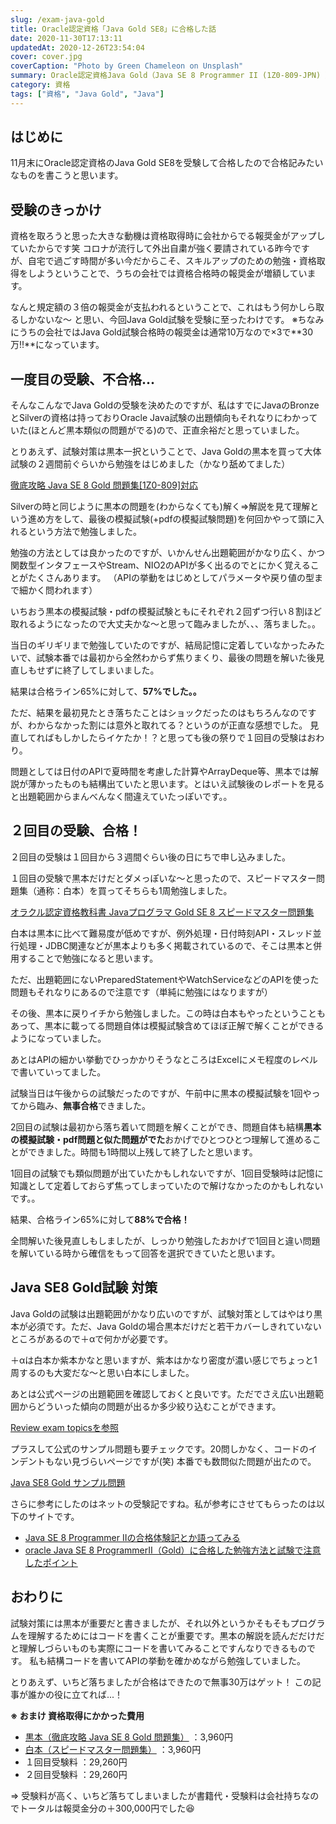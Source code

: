 ```yaml
---
slug: /exam-java-gold
title: Oracle認定資格「Java Gold SE8」に合格した話
date: 2020-11-30T17:13:11
updatedAt: 2020-12-26T23:54:04
cover: cover.jpg
coverCaption: "Photo by Green Chameleon on Unsplash"
summary: Oracle認定資格Java Gold（Java SE 8 Programmer II (1Z0-809-JPN) ）資格試験合格記です。
category: 資格
tags: ["資格", "Java Gold", "Java"]
---
```


## はじめに

11月末にOracle認定資格のJava Gold SE8を受験して合格したので合格記みたいなものを書こうと思います。

## 受験のきっかけ

資格を取ろうと思った大きな動機は資格取得時に会社からでる報奨金がアップしていたからです笑
コロナが流行して外出自粛が強く要請されている昨今ですが、自宅で過ごす時間が多い今だからこそ、スキルアップのための勉強・資格取得をしようということで、うちの会社では資格合格時の報奨金が増額しています。

なんと規定額の３倍の報奨金が支払われるということで、これはもう何かしら取るしかないな～ と思い、今回Java Gold試験を受験に至ったわけです。
※ちなみにうちの会社ではJava Gold試験合格時の報奨金は通常10万なので×3で**30万!!**になっています。

## 一度目の受験、不合格...

そんなこんなでJava Goldの受験を決めたのですが、私はすでにJavaのBronzeとSilverの資格は持っておりOracle Java試験の出題傾向もそれなりにわかっていた(ほとんど黒本類似の問題がでる)ので、正直余裕だと思っていました。

とりあえず、試験対策は黒本一択ということで、Java Goldの黒本を買って大体試験の２週間前ぐらいから勉強をはじめました（かなり舐めてました）

[徹底攻略 Java SE 8 Gold 問題集[1Z0-809]対応](https://www.amazon.co.jp/dp/4295000035)

Silverの時と同じように黒本の問題を(わからなくても)解く⇒解説を見て理解という進め方をして、最後の模擬試験(+pdfの模擬試験問題)を何回かやって頭に入れるという方法で勉強しました。

勉強の方法としては良かったのですが、いかんせん出題範囲がかなり広く、かつ関数型インタフェースやStream、NIO2のAPIが多く出るのでとにかく覚えることがたくさんあります。
（APIの挙動をはじめとしてパラメータや戻り値の型まで細かく問われます）

いちおう黒本の模擬試験・pdfの模擬試験ともにそれぞれ２回ずつ行い８割ほど取れるようになったので大丈夫かな～と思って臨みましたが、、、落ちました。。

当日のギリギリまで勉強していたのですが、結局記憶に定着していなかったみたいで、試験本番では最初から全然わからず焦りまくり、最後の問題を解いた後見直しもせずに終了してしまいました。

結果は合格ライン65%に対して、**57%でした。。**

ただ、結果を最初見たとき落ちたことはショックだったのはもちろんなのですが、わからなかった割には意外と取れてる？というのが正直な感想でした。
見直してればもしかしたらイケたか！？と思っても後の祭りで１回目の受験はおわり。

問題としては日付のAPIで夏時間を考慮した計算やArrayDeque等、黒本では解説が薄かったものも結構出ていたと思います。とはいえ試験後のレポートを見ると出題範囲からまんべんなく間違えていたっぽいです。。

## ２回目の受験、合格！

２回目の受験は１回目から３週間ぐらい後の日にちで申し込みました。

１回目の受験で黒本だけだとダメっぽいな～と思ったので、スピードマスター問題集（通称：白本）を買ってそちらも1周勉強しました。

[オラクル認定資格教科書 Javaプログラマ Gold SE 8 スピードマスター問題集](https://www.amazon.co.jp/dp/4798146811)

白本は黒本に比べて難易度が低めですが、例外処理・日付時刻API・スレッド並行処理・JDBC関連などが黒本よりも多く掲載されているので、そこは黒本と併用することで勉強になると思います。

ただ、出題範囲にないPreparedStatementやWatchServiceなどのAPIを使った問題もそれなりにあるので注意です（単純に勉強にはなりますが）

その後、黒本に戻りイチから勉強しました。この時は白本もやったということもあって、黒本に載ってる問題自体は模擬試験含めてほぼ正解で解くことができるようになっていました。

あとはAPIの細かい挙動でひっかかりそうなところはExcelにメモ程度のレベルで書いていってました。

試験当日は午後からの試験だったのですが、午前中に黒本の模擬試験を1回やってから臨み、**無事合格**できました。

2回目の試験は最初から落ち着いて問題を解くことができ、問題自体も結構**黒本の模擬試験・pdf問題と似た問題がでた**おかげでひとつひとつ理解して進めることができました。時間も1時間以上残して終了したと思います。

1回目の試験でも類似問題が出ていたかもしれないですが、1回目受験時は記憶に知識として定着しておらず焦ってしまっていたので解けなかったのかもしれないです。。

結果、合格ライン65%に対して**88%で合格！**

全問解いた後見直しもしましたが、しっかり勉強したおかげで1回目と違い問題を解いている時から確信をもって回答を選択できていたと思います。

## Java SE8 Gold試験 対策

Java Goldの試験は出題範囲がかなり広いのですが、試験対策としてはやはり黒本が必須です。ただ、Java Goldの場合黒本だけだと若干カバーしきれていないところがあるので＋αで何かが必要です。

＋αは白本か紫本かなと思いますが、紫本はかなり密度が濃い感じでちょっと1周するのも大変だな～と思い白本にしました。

あとは公式ページの出題範囲を確認しておくと良いです。ただでさえ広い出題範囲からどういった傾向の問題が出るか多少絞り込むことができます。

[Review exam topicsを参照](https://education.oracle.com/ja/java-se-8-programmer-ii/pexam_1Z0-809)

プラスして公式のサンプル問題も要チェックです。20問しかなく、コードのインデントもない見づらいページですが(笑) 本番でも数問似た問題が出たので。

[Java SE8 Gold サンプル問題](https://www.oracle.com/jp/education/certification/ocjp-gold-se8-3305267-ja.html)

さらに参考にしたのはネットの受験記ですね。私が参考にさせてもらったのは以下のサイトです。

- [Java SE 8 Programmer IIの合格体験記とか語ってみる](https://qiita.com/infhyroyage/items/04732bdc42b897bc8614)
- [oracle Java SE 8 ProgrammerⅡ（Gold）に合格した勉強方法と試験で注意したポイント](https://ito-u-oti.com/post-565/)

## おわりに

試験対策には黒本が重要だと書きましたが、それ以外というかそもそもプログラムを理解するためにはコードを書くことが重要です。黒本の解説を読んだだけだと理解しづらいものも実際にコードを書いてみることですんなりできるものです。
私も結構コードを書いてAPIの挙動を確かめながら勉強していました。

とりあえず、いちど落ちましたが合格はできたので無事30万はゲット！
この記事が誰かの役に立てれば...！

**※ おまけ 資格取得にかかった費用**

- [黒本（徹底攻略 Java SE 8 Gold 問題集）](https://www.amazon.co.jp/dp/4295000035) ：3,960円
- [白本（スピードマスター問題集）](https://www.amazon.co.jp/dp/4798146811) ：3,960円
- １回目受験料 ：29,260円
- ２回目受験料 ：29,260円

⇒ 受験料が高く、いちど落ちてしまいましたが書籍代・受験料は会社持ちなのでトータルは報奨金分の＋300,000円でした😆